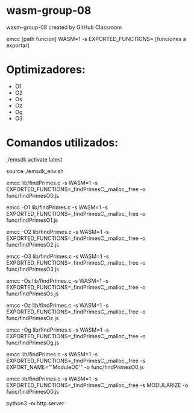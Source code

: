 # wasm-group-08
wasm-group-08 created by GitHub Classroom


emcc [path funcion] WASM=1 -s EXPORTED_FUNCTIONS= [funciones a exportar]

# Optimizadores: 
- O1 
- O2 
- Os 
- Oz 
- Og
- O3

# Comandos utilizados:

./emsdk activate latest

source ./emsdk_env.sh

emcc lib/findPrimes.c -s WASM=1 -s EXPORTED_FUNCTIONS=_findPrimesC,_malloc,_free -o func/findPrimesO0.js

emcc -O1 lib/findPrimes.c -s WASM=1 -s EXPORTED_FUNCTIONS=_findPrimesC,_malloc,_free -o func/findPrimesO1.js

emcc -O2 lib/findPrimes.c -s WASM=1 -s EXPORTED_FUNCTIONS=_findPrimesC,_malloc,_free -o func/findPrimesO2.js

emcc -O3 lib/findPrimes.c -s WASM=1 -s EXPORTED_FUNCTIONS=_findPrimesC,_malloc,_free -o func/findPrimesO3.js

emcc -Os lib/findPrimes.c -s WASM=1 -s EXPORTED_FUNCTIONS=_findPrimesC,_malloc,_free -o func/findPrimesOs.js

emcc -Oz lib/findPrimes.c -s WASM=1 -s EXPORTED_FUNCTIONS=_findPrimesC,_malloc,_free -o func/findPrimesOz.js

emcc -Og lib/findPrimes.c -s WASM=1 -s EXPORTED_FUNCTIONS=_findPrimesC,_malloc,_free -o func/findPrimesOg.js

emcc lib/findPrimes.c -s WASM=1 -s EXPORTED_FUNCTIONS=_findPrimesC,_malloc,_free -s EXPORT_NAME="'ModuleO0'" -o func/findPrimesO0.js

emcc lib/findPrimes.c -s WASM=1 -s EXPORTED_FUNCTIONS=_findPrimesC,_malloc,_free -s MODULARIZE -o func/findPrimesO0.js

python3 -m http.server